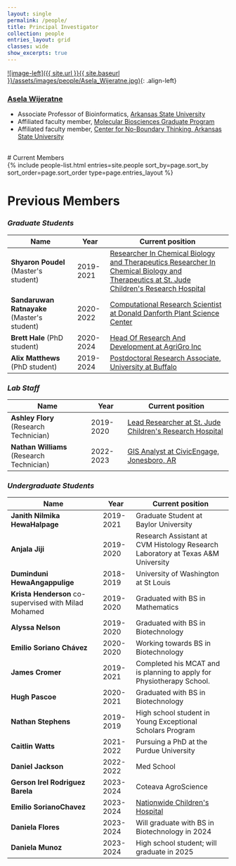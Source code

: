 ```yaml
---
layout: single
permalink: /people/
title: Principal Investigator
collection: people
entries_layout: grid
classes: wide
show_excerpts: true
---
```


[![image-left]({{ site.url }}{{ site.baseurl }}/assets/images/people/Asela_Wijeratne.jpg)](https://www.astate.edu/college/sciences-and-mathematics/departments/biology/faculty-staff/people-details.dot?pid=25affbe3-c7ef-4895-a54a-5f55821dd556){: .align-left}

### [**Asela Wijeratne**](https://www.astate.edu/college/sciences-and-mathematics/departments/biology/faculty-staff/people-details.dot?pid=25affbe3-c7ef-4895-a54a-5f55821dd556)

- Associate Professor of Bioinformatics, [Arkansas State University](https://www.astate.edu/)
- Affiliated faculty member, [Molecular Biosciences Graduate Program](https://www.astate.edu/college/sciences-and-mathematics/doctoral-programs/molecular-biosciences/faculty-staff/)  
- Affiliated faculty member, [Center for No-Boundary Thinking, Arkansas State University](https://www.astate.edu/a/cnbt/files/cnbt-biosys)

<a href="https://scholar.google.com/citations?user=2LMhRT0AAAAJ&hl=en" itemprop="sameAs" rel="nofollow noopener noreferrer">
  <i class="fab fa-google" aria-hidden="true"></i></a>
<a href="https://orcid.org/0000-0002-7817-6351" itemprop="sameAs" rel="nofollow noopener noreferrer">
  <i class="fas fa-info-circle" aria-hidden="true" style="color:#ABC953"></i></a>
<a title='Email' href="mailto:awijeratne@astate.edu">
  <i class="fas fa-envelope fa-fw" style="color:#000000"></i></a>
<a title="Twitter" href="https://twitter.com/asela_1">
  <i class="fab fa-fw fa-twitter" style="color:#00acee"></i></a>
<a title="Linkedin" href="https://www.linkedin.com/in/aselawijeratne/">
  <i class="fab fa-fw fa-linkedin" style="color:#00acee"></i></a>
<a title="Github" href="https://github.com/ajwije/">
  <i class="fab fa-fw fa-github" style="color:#00acee"></i></a>

<br>
# Current Members
<section class="page__content cf">

<div class="entries-{{ page.entries_layout }}">
  {% include people-list.html entries=site.people sort_by=page.sort_by sort_order=page.sort_order type=page.entries_layout %}
</div>
</section>

# Previous Members

### _Graduate Students_

| Name                                        | Year      | Current position                                                                                                                                                                                                             |
| ------------------------------------------- | --------- | ---------------------------------------------------------------------------------------------------------------------------------------------------------------------------------------------------------------------------- |
| **Shyaron Poudel** (Master's student)       | 2019-2021 | [Researcher In Chemical Biology and Therapeutics Researcher In Chemical Biology and Therapeutics at St. Jude Children's Research Hospital](https://www.linkedin.com/in/shyaron-poudel-m-sc-molecular-biosciences-516b7b177/) |
| **Sandaruwan Ratnayake** (Master's student) | 2020-2022 | [Computational Research Scientist at Donald Danforth Plant Science Center](https://slotkinlab.github.io/people/)                                                                                                             |
| **Brett Hale** (PhD student)                | 2020-2024 | [Head Of Research And Development at AgriGro Inc](https://www.linkedin.com/in/bretton-hale-333445b9/) |
| **Alix Matthews** (PhD student)             | 2019-2024 | [Postdoctoral Research Associate, University at Buffalo](https://www.linkedin.com/in/alixmatthews/) |

### *Lab Staff*

| Name                                      | Year      | Current position                                                                                                |
| ----------------------------------------- | --------- | --------------------------------------------------------------------------------------------------------------- |
| **Ashley Flory** (Research Technician)    | 2019-2020 | [Lead Researcher at St. Jude Children's Research Hospital](https://www.linkedin.com/in/ashley-flory-266b1a14a/) |
| **Nathan Williams** (Research Technician) | 2022-2023 | [GIS Analyst at CivicEngage, Jonesboro, AR](https://www.jonesboro.org/directory.aspx?EID=247)                   |

### _Undergraduate Students_

| Name                                                                                 | Year      | Current position                                                                                                                                                                    |
| ------------------------------------------------------------------------------------ | --------- | ----------------------------------------------------------------------------------------------------------------------------------------------------------------------------------- |
| **Janith Nilmika HewaHalpage**                                                       | 2019-2021 | Graduate Student at Baylor University                                                                                                                                               |
| **Anjala Jiji**                                                                      | 2019-2020 | Research Assistant at CVM Histology Research Laboratory at Texas A&M University                                                                                                     |
| **Duminduni HewaAngappulige**                                                        | 2018-2019 | University of Washington at St Louis                                                                                                                                                |
| **Krista Henderson** co-supervised with Milad Mohamed                  			   | 2019-2020 | Graduated with BS in Mathematics      																																				 |
| **Alyssa Nelson**                                                                    | 2019-2020 | Graduated with BS in Biotechnology                                    |
| **Emilio Soriano Chávez**                                                            | 2020-2020 | Working towards BS in Biotechnology |
| **James Cromer**                                                                     | 2019-2021 | Completed his MCAT and is planning to apply for Physiotherapy School.                                                                                                           |
| **Hugh Pascoe**                                                                      | 2020-2021 | Graduated with BS in Biotechnology                                                                                                           |
| **Nathan Stephens**                                                                  | 2019-2019 | High school student in Young Exceptional Scholars Program                                                                                                          |
| **Caitlin Watts**																	   | 2021-2022 | Pursuing a PhD at the Purdue University                                                                                                                                                          |
| **Daniel Jackson**                                                                   | 2022-2022 | Med School                  |
| **Gerson Irel Rodriguez Barela**                                                     | 2023-2024 | Coteava AgroScience                  |
| **Emilio SorianoChavez**                                                             | 2023-2024 | [Nationwide Children's Hospital](https://www.nationwidechildrens.org/)  |
| **Daniela Flores**                                                                   | 2023-2024 | Will graduate with BS in Biotechnology in 2024                  |
| **Daniela Munoz**                                                                    | 2023-2024 | High school student; will graduate in 2025                  |